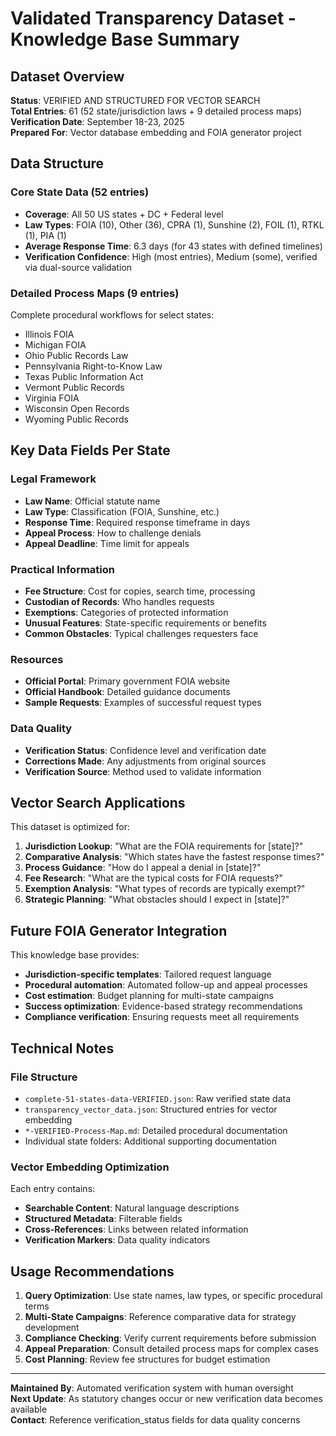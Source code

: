 # Validated Transparency Dataset - Knowledge Base Summary

## Dataset Overview
**Status**: VERIFIED AND STRUCTURED FOR VECTOR SEARCH  
**Total Entries**: 61 (52 state/jurisdiction laws + 9 detailed process maps)  
**Verification Date**: September 18-23, 2025  
**Prepared For**: Vector database embedding and FOIA generator project

## Data Structure

### Core State Data (52 entries)
- **Coverage**: All 50 US states + DC + Federal level
- **Law Types**: FOIA (10), Other (36), CPRA (1), Sunshine (2), FOIL (1), RTKL (1), PIA (1)
- **Average Response Time**: 6.3 days (for 43 states with defined timelines)
- **Verification Confidence**: High (most entries), Medium (some), verified via dual-source validation

### Detailed Process Maps (9 entries)
Complete procedural workflows for select states:
- Illinois FOIA
- Michigan FOIA  
- Ohio Public Records Law
- Pennsylvania Right-to-Know Law
- Texas Public Information Act
- Vermont Public Records
- Virginia FOIA
- Wisconsin Open Records
- Wyoming Public Records

## Key Data Fields Per State

### Legal Framework
- **Law Name**: Official statute name
- **Law Type**: Classification (FOIA, Sunshine, etc.)
- **Response Time**: Required response timeframe in days
- **Appeal Process**: How to challenge denials
- **Appeal Deadline**: Time limit for appeals

### Practical Information
- **Fee Structure**: Cost for copies, search time, processing
- **Custodian of Records**: Who handles requests
- **Exemptions**: Categories of protected information
- **Unusual Features**: State-specific requirements or benefits
- **Common Obstacles**: Typical challenges requesters face

### Resources
- **Official Portal**: Primary government FOIA website
- **Official Handbook**: Detailed guidance documents
- **Sample Requests**: Examples of successful request types

### Data Quality
- **Verification Status**: Confidence level and verification date
- **Corrections Made**: Any adjustments from original sources
- **Verification Source**: Method used to validate information

## Vector Search Applications

This dataset is optimized for:

1. **Jurisdiction Lookup**: "What are the FOIA requirements for [state]?"
2. **Comparative Analysis**: "Which states have the fastest response times?"
3. **Process Guidance**: "How do I appeal a denial in [state]?"
4. **Fee Research**: "What are the typical costs for FOIA requests?"
5. **Exemption Analysis**: "What types of records are typically exempt?"
6. **Strategic Planning**: "What obstacles should I expect in [state]?"

## Future FOIA Generator Integration

This knowledge base provides:
- **Jurisdiction-specific templates**: Tailored request language
- **Procedural automation**: Automated follow-up and appeal processes  
- **Cost estimation**: Budget planning for multi-state campaigns
- **Success optimization**: Evidence-based strategy recommendations
- **Compliance verification**: Ensuring requests meet all requirements

## Technical Notes

### File Structure
- `complete-51-states-data-VERIFIED.json`: Raw verified state data
- `transparency_vector_data.json`: Structured entries for vector embedding
- `*-VERIFIED-Process-Map.md`: Detailed procedural documentation
- Individual state folders: Additional supporting documentation

### Vector Embedding Optimization
Each entry contains:
- **Searchable Content**: Natural language descriptions
- **Structured Metadata**: Filterable fields
- **Cross-References**: Links between related information
- **Verification Markers**: Data quality indicators

## Usage Recommendations

1. **Query Optimization**: Use state names, law types, or specific procedural terms
2. **Multi-State Campaigns**: Reference comparative data for strategy development
3. **Compliance Checking**: Verify current requirements before submission
4. **Appeal Preparation**: Consult detailed process maps for complex cases
5. **Cost Planning**: Review fee structures for budget estimation

---

**Maintained By**: Automated verification system with human oversight  
**Next Update**: As statutory changes occur or new verification data becomes available  
**Contact**: Reference verification_status fields for data quality concerns